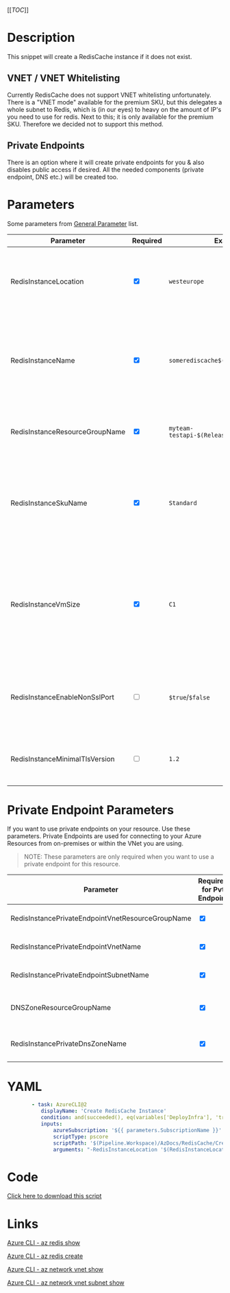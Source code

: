 [[_TOC_]]

# Description

This snippet will create a RedisCache instance if it does not exist.

## VNET / VNET Whitelisting

Currently RedisCache does not support VNET whitelisting unfortunately. There is a "VNET mode" available for the premium SKU, but this delegates a whole subnet to Redis, which is (in our eyes) to heavy on the amount of IP's you need to use for redis. Next to this; it is only available for the premium SKU. Therefore we decided not to support this method.

## Private Endpoints

There is an option where it will create private endpoints for you & also disables public access if desired. All the needed components (private endpoint, DNS etc.) will be created too.

# Parameters

Some parameters from [General Parameter](/Azure/Azure-CLI-Snippets) list.

| Parameter                      | Required                        | Example Value                               | Description                                                                                                                                                                                                                                         |
| ------------------------------ | ------------------------------- | ------------------------------------------- | --------------------------------------------------------------------------------------------------------------------------------------------------------------------------------------------------------------------------------------------------- |
| RedisInstanceLocation          | <input type="checkbox" checked> | `westeurope`                                | The location for your RedisInstance. This can likely be filled with the `$(Location)` variable.                                                                                                                                                     |
| RedisInstanceName              | <input type="checkbox" checked> | `somerediscache$(Release.EnvironmentName)`  | The name for the Redis Cache resource. It's recommended to use just alphanumerical characters without hyphens etc.                                                                                                                                  |
| RedisInstanceResourceGroupName | <input type="checkbox" checked> | `myteam-testapi-$(Release.EnvironmentName)` | The name of the resourcegroup you want your Redis Cache to be created in                                                                                                                                                                            |
| RedisInstanceSkuName           | <input type="checkbox" checked> | `Standard`                                  | The skuname for the Redis Instance to use. Options are: `Basic`, `Standard`, `Premium`. More information can be found [here](https://azure.microsoft.com/en-us/pricing/details/cache/).                                                             |
| RedisInstanceVmSize            | <input type="checkbox" checked> | `C1`                                        | This says something about the performance of your Redis Cache. Options are: `C0`, `C1`, `C2`, `C3`, `C4`, `C5`, `C6`, `P1`, `P2`, `P3`, `P4`, `P5`. More information can be found [here](https://azure.microsoft.com/en-us/pricing/details/cache/). |
| RedisInstanceEnableNonSslPort  | <input type="checkbox">         | `$true`/`$false`                            | Enable or disable the non-SSL port. This is by default (and recommended) disabled (`$false`).                                                                                                                                                       |
| RedisInstanceMinimalTlsVersion | <input type="checkbox">         | `1.2`                                       | The minimal TLS version to use. Defaults to `1.2`. Options are `1.0`, `1.1`, `1.2`                                                                                                                                                                  |

# Private Endpoint Parameters

If you want to use private endpoints on your resource. Use these parameters. Private Endpoints are used for connecting to your Azure Resources from on-premises or within the VNet you are using.

> NOTE: These parameters are only required when you want to use a private endpoint for this resource.

| Parameter                                         | Required for Pvt Endpoint       | Example Value                           | Description                                                                                                                      |
| ------------------------------------------------- | ------------------------------- | --------------------------------------- | -------------------------------------------------------------------------------------------------------------------------------- |
| RedisInstancePrivateEndpointVnetResourceGroupName | <input type="checkbox" checked> | `sharedservices-rg`                     | The ResourceGroup where your VNET, for your RedisCache Instance Private Endpoint, resides in.                                    |
| RedisInstancePrivateEndpointVnetName              | <input type="checkbox" checked> | `my-vnet-$(Release.EnvironmentName)`    | The name of the VNET to place the RedisCache Instance Private Endpoint in.                                                       |
| RedisInstancePrivateEndpointSubnetName            | <input type="checkbox" checked> | `app-subnet-3`                          | The name of the subnet you want your RedisCache Instance's private endpoint to be in.                                            |
| DNSZoneResourceGroupName                          | <input type="checkbox" checked> | `MyDNSZones-$(Release.EnvironmentName)` | Make sure to use the shared DNS Zone resource group (you can only register a zone once per subscription).                        |
| RedisInstancePrivateDnsZoneName                   | <input type="checkbox" checked> | `privatelink.redis.cache.windows.net`   | The name of DNS zone where your private endpoint will be created in. If you are unsure use `privatelink.redis.cache.windows.net` |

# YAML

```yaml
        - task: AzureCLI@2
           displayName: 'Create RedisCache Instance'
           condition: and(succeeded(), eq(variables['DeployInfra'], 'true'))
           inputs:
               azureSubscription: '${{ parameters.SubscriptionName }}'
               scriptType: pscore
               scriptPath: '$(Pipeline.Workspace)/AzDocs/RedisCache/Create-RedisCache-Instance.ps1'
               arguments: "-RedisInstanceLocation '$(RedisInstanceLocation)' -RedisInstanceName '$(RedisInstanceName)' -RedisInstanceResourceGroupName '$(RedisInstanceResourceGroupName)' -RedisInstanceSkuName '$(RedisInstanceSkuName)' -RedisInstanceVmSize '$(RedisInstanceVmSize)' -RedisInstanceEnableNonSslPort '$(RedisInstanceEnableNonSslPort)' -RedisInstanceMinimalTlsVersion '$(RedisInstanceMinimalTlsVersion)' -ResourceTags $(ResourceTags) -RedisInstancePrivateEndpointVnetResourceGroupName '$(RedisInstancePrivateEndpointVnetResourceGroupName)' -RedisInstancePrivateEndpointVnetName '$(RedisInstancePrivateEndpointVnetName)' -RedisInstancePrivateEndpointSubnetName '$(RedisInstancePrivateEndpointSubnetName)' -RedisInstancePrivateDnsZoneName '$(RedisInstancePrivateDnsZoneName)' -DNSZoneResourceGroupName '$(DNSZoneResourceGroupName)'"
```

# Code

[Click here to download this script](../../../../src/RedisCache/Create-RedisCache-Instance.ps1)

# Links

[Azure CLI - az redis show](https://docs.microsoft.com/en-us/cli/azure/redis?view=azure-cli-latest#az_redis_show)

[Azure CLI - az redis create](https://docs.microsoft.com/en-us/cli/azure/redis?view=azure-cli-latest#az_redis_create)

[Azure CLI - az network vnet show](https://docs.microsoft.com/en-us/cli/azure/network/vnet?view=azure-cli-latest#az_network_vnet_show)

[Azure CLI - az network vnet subnet show](https://docs.microsoft.com/en-us/cli/azure/network/vnet/subnet?view=azure-cli-latest#az-network-vnet-subnet-show)
